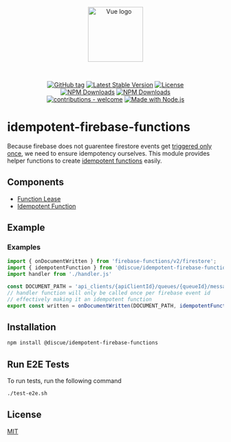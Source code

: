 
<p align="center">
<a href="https://www.discue.io/" target="_blank" rel="noopener noreferrer"><img width="128" src="https://www.discue.io/icons-fire-no-badge-square/web/icon-192.png" alt="Vue logo">
</a>
</p>

<br/>
<div align="center">

[![GitHub tag](https://img.shields.io/github/tag/@discue/idempotent-firebase-functions?include_prereleases=&sort=semver&color=blue)](https://github.com/@discue/idempotent-firebase-functions/releases/)
[![Latest Stable Version](https://img.shields.io/npm/v/@discue/idempotent-firebase-functions.svg)](https://www.npmjs.com/package/@discue/idempotent-firebase-functions)
[![License](https://img.shields.io/npm/l/@discue/idempotent-firebase-functions.svg)](https://www.npmjs.com/package/@discue/idempotent-firebase-functions)
<br/>
[![NPM Downloads](https://img.shields.io/npm/dt/@discue/idempotent-firebase-functions.svg)](https://www.npmjs.com/package/@discue/idempotent-firebase-functions)
[![NPM Downloads](https://img.shields.io/npm/dm/@discue/idempotent-firebase-functions.svg)](https://www.npmjs.com/package/@discue/idempotent-firebase-functions)
<br/>
[![contributions - welcome](https://img.shields.io/badge/contributions-welcome-blue)](/CONTRIBUTING.md "Go to contributions doc")
[![Made with Node.js](https://img.shields.io/badge/Node.js->=12-blue?logo=node.js&logoColor=white)](https://nodejs.org "Go to Node.js homepage")

</div>

# idempotent-firebase-functions

Because firebase does not guarentee firestore events get [triggered only once](https://cloud.google.com/functions/docs/calling/cloud-firestore#limitations), we need to ensure idempotency ourselves. This module provides helper functions to create [idempotent functions](https://cloud.google.com/blog/products/serverless/cloud-functions-pro-tips-building-idempotent-functions) easily. 

## Components
- [Function Lease](README_IDEMPOTENT_FUNCTION_LEASE.md)
- [Idempotent Function](README_IDEMPOTENT_FUNCTIONS.md)

## Example
### Examples

```javascript
import { onDocumentWritten } from 'firebase-functions/v2/firestore';
import { idempotentFunction } from '@discue/idempotent-firebase-functions';
import handler from './handler.js'

const DOCUMENT_PATH = 'api_clients/{apiClientId}/queues/{queueId}/messages/{messageId}'
// handler function will only be called once per firebase event id
// effectively making it an idempotent function
export const written = onDocumentWritten(DOCUMENT_PATH, idempotentFunction(handler))
```

## Installation
```bash
npm install @discue/idempotent-firebase-functions
```

## Run E2E Tests

To run tests, run the following command

```bash
./test-e2e.sh
```

## License

[MIT](https://choosealicense.com/licenses/mit/)

